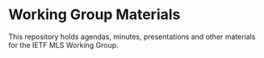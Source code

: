 # Working Group Materials
This repository holds agendas, minutes, presentations and other materials for the IETF MLS Working Group.
